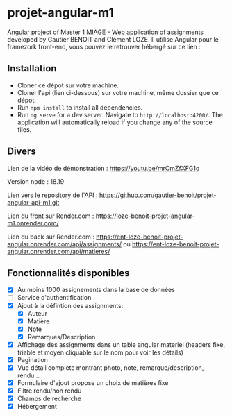 # projet-angular-m1

Angular project of Master 1 MIAGE - Web application of assignments developed by Gautier BENOIT and Clément LOZE. Il utilise Angular pour le framezork front-end, vous pouvez le retrouver hébergé sur ce lien :

## Installation

- Cloner ce dépot sur votre machine.
- Cloner l'api (lien ci-dessous) sur votre machine, même dossier que ce dépot.
- Run `npm install` to install all dependencies.
- Run `ng serve` for a dev server. Navigate to `http://localhost:4200/`. The application will automatically reload if you change any of the source files.

## Divers

Lien de la vidéo de démonstration : https://youtu.be/mrCmZfXFG1o

Version node : 18.19

Lien vers le repository de l'API : https://github.com/gautier-benoit/projet-angular-api-m1.git

Lien du front sur Render.com : https://loze-benoit-projet-angular-m1.onrender.com/

Lien du back sur Render.com : https://ent-loze-benoit-projet-angular.onrender.com/api/assignments/ ou https://ent-loze-benoit-projet-angular.onrender.com/api/matieres/

## Fonctionnalités disponibles

- [x] Au moins 1000 assignements dans la base de données
- [ ] Service d'authentification
- [x] Ajout à la défintion des assignments:
  - [x] Auteur
  - [x] Matière
  - [x] Note
  - [x] Remarques/Description
- [x] Affichage des assignments dans un table angular materiel (headers fixe, triable et moyen cliquable sur le nom pour voir les détails)
- [x] Pagination
- [x] Vue détail complète montrant photo, note, remarque/description, rendu...
- [x] Formulaire d'ajout propose un choix de matières fixe
- [x] Filtre rendu/non rendu
- [x] Champs de recherche
- [x] Hébergement
